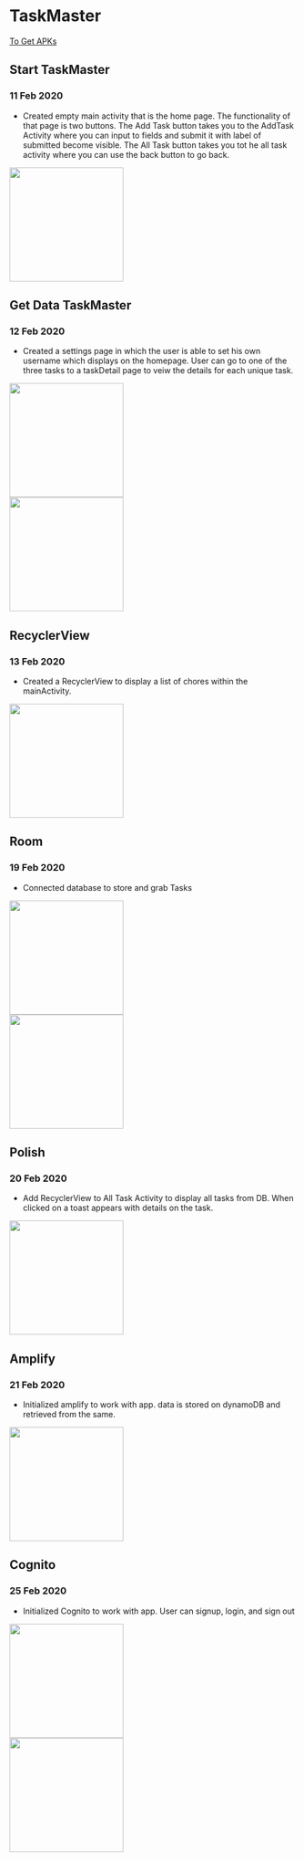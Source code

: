 # TaskMaster

[To Get APKs](apk/)

## Start TaskMaster

### 11 Feb 2020

- Created empty main activity that is the home page. The functionality of that page is two buttons. The Add Task button takes you to the AddTask Activity where you can input to fields and submit it with label of submitted become visible. The All Task button takes you tot he all task activity where you can use the back button to go back.

<img src="screenshots/homepage2.png" width="200"/>


## Get Data TaskMaster

### 12 Feb 2020

- Created a settings page in which the user is able to set his own username which displays on the homepage. User can go to one of the three tasks to a taskDetail page to veiw the details for each unique task.

<img src="screenshots/homepage_day2.png" width="200"/>
<br>
<img src="screenshots/taskdetail.png" width="200"/>

## RecyclerView

### 13 Feb 2020

- Created a RecyclerView to display a list of chores within the mainActivity.

<img src="screenshots/homepage_day3.png" width="200"/>

## Room

### 19 Feb 2020

- Connected database to store and grab Tasks

<img src="screenshots/homepage_day4.png" width="200"/>
<br>
<img src="screenshots/taskdetail_day4.png" width="200"/>

## Polish

### 20 Feb 2020

- Add RecyclerView to All Task Activity to display all tasks from DB. When clicked on a toast appears with details on the task.

<img src="screenshots/alltaskToast.png" width="200"/>

## Amplify

### 21 Feb 2020

- Initialized amplify to work with app. data is stored on dynamoDB and retrieved from the same.

<img src="screenshots/homepage_day5.png" width="200"/>

## Cognito

### 25 Feb 2020

- Initialized Cognito to work with app. User can signup, login, and sign out

<img src="screenshots/login.png" width="200"/>
<br>
<img src="screenshots/homepage_day6.png" width="200"/>
